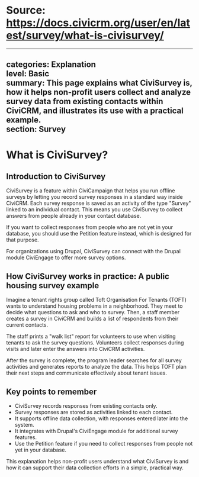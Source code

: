 # Source: https://docs.civicrm.org/user/en/latest/survey/what-is-civisurvey/

---
categories: Explanation  
level: Basic  
summary: This page explains what CiviSurvey is, how it helps non-profit users collect and analyze survey data from existing contacts within CiviCRM, and illustrates its use with a practical example.  
section: Survey  
---

# What is CiviSurvey?

## Introduction to CiviSurvey

CiviSurvey is a feature within CiviCampaign that helps you run offline surveys by letting you record survey responses in a standard way inside CiviCRM. Each survey response is saved as an activity of the type "Survey" linked to an individual contact. This means you use CiviSurvey to collect answers from people already in your contact database.

If you want to collect responses from people who are not yet in your database, you should use the Petition feature instead, which is designed for that purpose.

For organizations using Drupal, CiviSurvey can connect with the Drupal module CiviEngage to offer more survey options.

## How CiviSurvey works in practice: A public housing survey example

Imagine a tenant rights group called Toft Organisation For Tenants (TOFT) wants to understand housing problems in a neighborhood. They meet to decide what questions to ask and who to survey. Then, a staff member creates a survey in CiviCRM and builds a list of respondents from their current contacts.

The staff prints a "walk list" report for volunteers to use when visiting tenants to ask the survey questions. Volunteers collect responses during visits and later enter the answers into CiviCRM activities.

After the survey is complete, the program leader searches for all survey activities and generates reports to analyze the data. This helps TOFT plan their next steps and communicate effectively about tenant issues.

## Key points to remember

- CiviSurvey records responses from existing contacts only.  
- Survey responses are stored as activities linked to each contact.  
- It supports offline data collection, with responses entered later into the system.  
- It integrates with Drupal's CiviEngage module for additional survey features.  
- Use the Petition feature if you need to collect responses from people not yet in your database.

This explanation helps non-profit users understand what CiviSurvey is and how it can support their data collection efforts in a simple, practical way.